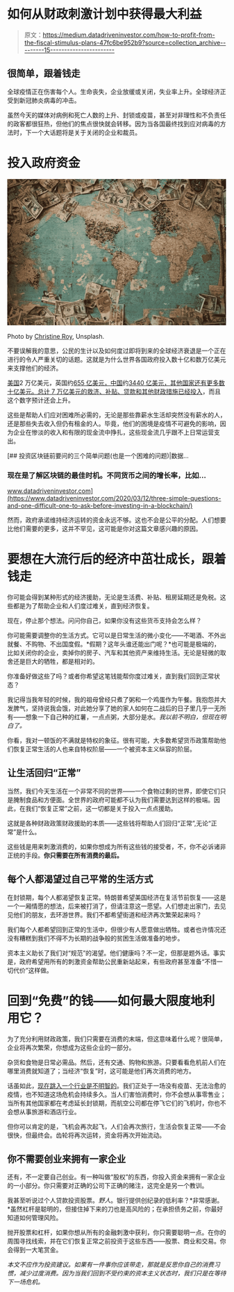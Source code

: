 # 如何从财政刺激计划中获得最大利益

> 原文：<https://medium.datadriveninvestor.com/how-to-profit-from-the-fiscal-stimulus-plans-47fc6be952b9?source=collection_archive---------15----------------------->

## 很简单，跟着钱走

全球疫情正在伤害每个人。生命丧失，企业放缓或关闭，失业率上升。全球经济正受到新冠肺炎病毒的冲击。

虽然今天的媒体对病例和死亡人数的上升、封锁或疫苗，甚至对非理性和不负责任的政客都很狂热，但他们的焦点很快就会转移。因为当各国最终找到应对病毒的方法时，下一个大话题将是关于关闭的企业和裁员。

# 投入政府资金

![](img/c3c8c8d39073bc42ce037319b5c0b435.png)

Photo by [Christine Roy](https://unsplash.com/@agent_illustrateur?utm_source=unsplash&utm_medium=referral&utm_content=creditCopyText), Unsplash.

不要误解我的意思，公民的生计以及如何度过即将到来的全球经济衰退是一个正在进行的令人严重关切的话题。这就是为什么世界各国政府投入数十亿和数万亿美元来支撑他们的经济。

[美国](https://www.ft.com/content/9575e856-6ed3-11ea-9bca-bf503995cd6f)2 万亿美元，英国约[655 亿美元，中国](https://www.bloomberg.com/news/articles/2020-03-26/u-k-s-sunak-pledges-coronavirus-support-for-self-employed)约[3440 亿美元，其他国家还有更多数十亿美元。总计 7 万亿美元的救济、补贴、贷款和其他财政措施已经投入](https://www.reuters.com/article/us-health-coronavirus-china-measures/china-implementing-344-billion-of-mainly-fiscal-measures-in-coronavirus-fight-idUSKBN21D2I2)，而且这个数字预计还会上升。

这些是帮助人们应对困难所必需的，无论是那些靠薪水生活却突然没有薪水的人，还是那些失去收入但仍有租金的人。毕竟，他们的困境是疫情不可避免的影响，因为企业在惨淡的收入和有限的现金流中挣扎，这些现金流几乎跟不上日常运营支出。

[](https://www.datadriveninvestor.com/2020/03/12/three-simple-questions-and-one-difficult-one-to-ask-before-investing-in-a-blockchain/) [## 投资区块链前要问的三个简单问题(也是一个困难的问题)|数据…

### 现在是了解区块链的最佳时机。不同货币之间的增长率，比如…

www.datadriveninvestor.com](https://www.datadriveninvestor.com/2020/03/12/three-simple-questions-and-one-difficult-one-to-ask-before-investing-in-a-blockchain/) 

然而，政府承诺维持经济运转的资金永远不够。这也不会是公平的分配。人们想要比他们需要的更多，这并不罕见，这可能是你对这篇文章感兴趣的原因。

# 要想在大流行后的经济中茁壮成长，跟着钱走

你可能会得到某种形式的经济援助，无论是生活费、补贴、租房延期还是免税。这些都是为了帮助企业和人们度过难关，直到经济恢复。

现在，停止那个想法。问问你自己，如果你没有这些货币支持会怎么样？

你可能需要调整你的生活方式。它可以是日常生活的微小变化——不喝酒、不外出就餐、不购物、不出国度假。*假期？这年头谁还能出门呢？*也可能是极端的，比如关闭你的企业，卖掉你的房子、汽车和其他资产来维持生活。无论是轻微的取舍还是巨大的牺牲，都是相对的。

你准备好做这些了吗？或者你希望这笔钱能帮你度过难关，直到我们回到正常状态？

我记得当我年轻的时候，我的祖母曾经只煮了粥和一个鸡蛋作为午餐。我抱怨并大发脾气，坚持说我会饿，对此她分享了她的家人如何在二战后的日子里几乎一无所有——想象一下自己种的红薯，一点点粥，大部分是水。*我以前不明白，但现在明白了。*

你看，我对一顿饭的不满就是特权的象征。很有可能，大多数希望货币政策帮助他们恢复正常生活的人也来自特权阶层——一个被资本主义纵容的阶层。

## 让生活回归“正常”

当然，我们今天生活在一个非常不同的世界——一个食物过剩的世界，即使它们只是腌制食品和方便面。全世界的政府可能都不认为我们需要达到这样的极端。因此，在我们“恢复正常”之前，这一切都是关于投入一点点援助。

这就是各种财政政策财政援助的本质——这些钱将帮助人们回归“正常”,无论“正常”是什么。

这些钱是用来刺激消费的，如果你想成为所有这些钱的接受者，不，你不必诉诸非正统的手段。**你只需要在所有消费的最后。**

## 每个人都渴望过自己平常的生活方式

在封锁期，每个人都渴望恢复正常。特朗普希望美国经济在复活节前恢复——这是一个一厢情愿的想法，后来被打消了，但请注意这一愿望。人们想走出家门，去见见他们的朋友，去环游世界。我们不都希望街道和经济再次繁荣起来吗？

我们每个人都希望回到正常的生活中，但很少有人愿意做出牺牲。或者也许情况还没有糟糕到我们不得不为长期的战争般的贫困生活做准备的地步。

资本主义助长了我们对“规范”的渴望。他们健康吗？不一定，但那是题外话。事实是，政府希望用所有的刺激资金帮助公民重新站起来，有些政府甚至准备“不惜一切代价”这样做。

# 回到“免费”的钱——如何最大限度地利用它？

为了充分利用财政政策，我们只需要在消费的末端，但这意味着什么呢？很简单，企业将再次繁荣，你想成为这些企业的一部分。

杂货和食物是日常必需品。然后，还有交通、购物和旅游。只要看看危机前人们在哪里消费就知道了；当经济“恢复”时，这可能是他们再次消费的地方。

话虽如此，[现在跳入一个行业是不明智的](https://marker.medium.com/tom-colicchio-spent-19-years-building-a-restaurant-empire-coronavirus-gutted-it-in-a-month-6c08cdc8cc05)。我们正处于一场没有疫苗、无法治愈的疫情，也不知道这场危机会持续多久。当人们害怕消费时，你不会想从事零售业；当所有其他国家都在考虑延长封锁期，而航空公司都在停飞它们的飞机时，你也不会想从事旅游和酒店行业。

但你可以肯定的是，飞机会再次起飞，人们会再次旅行，生活会恢复正常——不会很快，但最终会。齿轮将再次运转，资金将再次开始流动。

## 你不需要创业来拥有一家企业

还有，不一定要自己创业。有一种叫做“股权”的东西，你投入资金来拥有一家企业的一小部分。你只需要对正确的公司下正确的赌注，这完全是另一个教训。

我甚至听说过个人贷款投资股票。*野人*。银行提供创纪录的低利率？*非常感谢。*虽然杠杆是聪明的，但接住掉下来的刀也是高风险的；在承担债务之前，你最好知道如何管理风险。

抛开股票和杠杆，如果你想从所有的金融刺激中获利，你只需要聪明一点。在你的周围寻找线索，并在它们恢复正常之前投资于这些东西——股票、商业和交易。你会得到一大笔赏金。

*本文不应作为投资建议。如果有一件事你应该带走，那就是反思你自己的消费习惯，减少过度消费。因为当我们回到不受约束的资本主义状态时，我们只是在等待下一场危机。*
